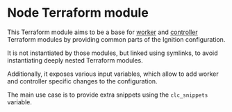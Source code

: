 # Node Terraform module

This Terraform module aims to be a base for [worker](../worker) and [controller](../controller) Terraform
modules by providing common parts of the Ignition configuration.

It is not instantiated by those modules, but linked using symlinks, to avoid instantiating deeply nested
Terraform modules.

Additionally, it exposes various input variables, which allow to add worker and controller specific changes
to the configuration.

The main use case is to provide extra snippets using the `clc_snippets` variable.
